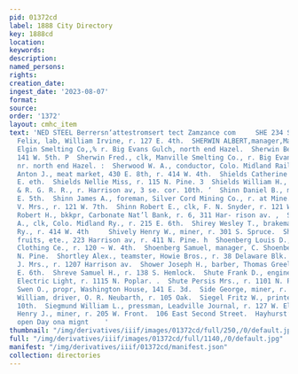 ```yaml
---
pid: 01372cd
label: 1888 City Directory
key: 1888cd
location: 
keywords: 
description: 
named_persons: 
rights: 
creation_date: 
ingest_date: '2023-08-07'
format: 
source: 
order: '1372'
layout: cmhc_item
text: 'NED STEEL Berrersn‘attestromsert tect Zamzance com     SHE 234 SIE  Sherry
  Felix, lab, William Irvine, r. 127 E. 4th.  SHERWIN ALBERT,manager,Manville and
  Elgin Smelting Co,,% r. Big Evans Gulch, north end Hazel.  Sherwin Belle Miss, r.
  141 W. 5th. P  Sherwin Fred., clk, Manville Smelting Co., r. Big Evans Gulch, ''
  nr. north end Hazel. :  Sherwood W. A., conductor, Colo. Midland Railway.  Shevick
  Anton J., meat market, 430 E. 8th, r. 414 W. 4th.  Shields Catherine Mrs., r. 406
  E. eth.  Shields Nellie Miss, r. 115 N. Pine. 3  Shields William H., fireman, D.
  & R. G. R. R., r. Harrison av, 3 se. cor. 10th. ‘  Shinn Daniel B., miner, r. 300
  E. 5th.  Shinn James A., foreman, Silver Cord Mining Co., r. at Mine.  Shinn Lucy
  V. Mrs., r. 121 W. 7th.  Shinn Robert E., clk, F. N. Snyder, r. 121 W. 7th. .  Shipley
  Robert H., bkkpr, Carbonate Nat’l Bank, r. 6, 311 Har- rison av. ,  Shire James
  A., clk, Colo. Midland Ry., r. 215 E. 6th.  Shirey Wesley T., brakeman, Colo. Midland
  Ry., r. 414 W. 4th     Shively Henry W., miner, r. 301 S. Spruce.  Shoenberg C.,
  fruits, ete., 223 Harrison av, r. 411 N. Pine. h  Shoenberg Louis D., manager, Manhattan
  Clothing Ce., r. 120 ~ W. 4th.  Shoenberg Samuel, manager, C. Shoenberg, r. 411
  N. Pine.  Shortley Alex., teamster, Howie Bros., r. 38 Delaware Blk.  Shouse A.
  J. Mrs., r. 1207 Harrison av.  Shower Joseph H., barber, Thomas Greeley, r. 115
  E. 6th.  Shreve Samuel H., r. 138 S. Hemlock.  Shute Frank D., engineer, Leadville
  Electric Light, r. 1115 N. Poplar. .  Shute Persis Mrs., r. 1101 N. Poplar.  Shytte
  Swen O., propr, Washington House, 141 E. 3d.  Side George, miner, r. 302 E. 6th.  Siebert
  William, driver, O. R. Neubarth, r. 105 Oak.  Siegel Fritz W., printer, r. 509 E.
  10th.  Siegmund William L., pressman, Leadville Journal, r. 127 W. Elm.  Sievers
  Henry J., miner, r. 205 W. Front.  106 East Second Street.  Hayhurst’s Com’! Restaurant,
  open Day ona mignt    '
thumbnail: "/img/derivatives/iiif/images/01372cd/full/250,/0/default.jpg"
full: "/img/derivatives/iiif/images/01372cd/full/1140,/0/default.jpg"
manifest: "/img/derivatives/iiif/01372cd/manifest.json"
collection: directories
---
```

